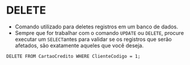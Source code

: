 # DELETE

* Comando utilizado para deletes registros em um banco de dados.
* Sempre que for trabalhar com o comando `UPDATE` ou `DELETE`, procure executar um `SELECT`antes para validar se os registros que serão afetados, são exatamente aqueles que você deseja.

```text
DELETE FROM CartaoCredito WHERE ClienteCodigo = 1;
```



